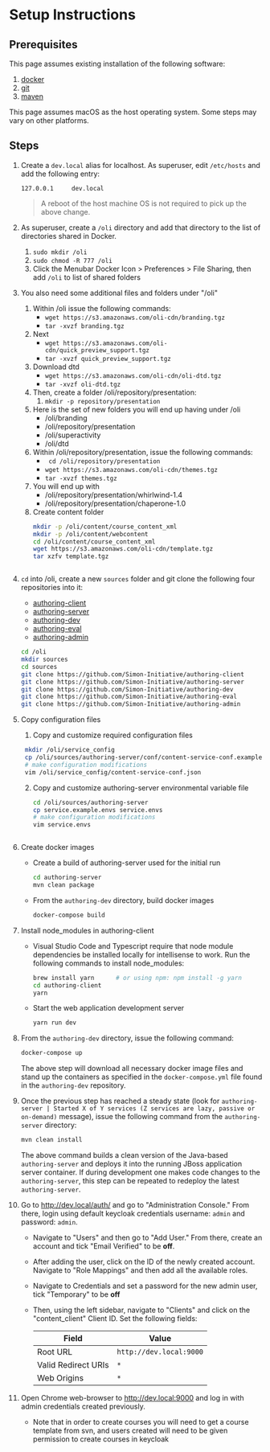 # Setup Instructions

## Prerequisites

This page assumes existing installation of the following software:

1. [docker](https://www.docker.com/docker-mac)
1. [git](https://www.atlassian.com/git/tutorials/install-git)
1. [maven](https://www.mkyong.com/maven/install-maven-on-mac-osx)

This page assumes macOS as the host operating system.  Some steps may vary on other platforms.

## Steps

1. Create a `dev.local` alias for localhost.  As superuser, edit `/etc/hosts`
and add the following entry:

    ```text
    127.0.0.1     dev.local
    ```
  
    > A reboot of the host machine OS is not required to pick up the above change.

1. As superuser, create a `/oli` directory and add that directory to the list
of directories shared in Docker.

    1. ```sudo mkdir /oli```
    1. ```sudo chmod -R 777 /oli```
    1. Click the Menubar Docker Icon > Preferences > File Sharing, then add ```/oli``` to list of shared folders

1. You also need some additional files and folders under "/oli"
    1. Within /oli issue the following commands:
        * ```wget https://s3.amazonaws.com/oli-cdn/branding.tgz```
        * ```tar -xvzf branding.tgz```
    2. Next 
        * ```wget https://s3.amazonaws.com/oli-cdn/quick_preview_support.tgz```
        * ```tar -xvzf quick_preview_support.tgz```
    3. Download dtd
        * ```wget https://s3.amazonaws.com/oli-cdn/oli-dtd.tgz```
        * ```tar -xvzf oli-dtd.tgz```
    3. Then, create a folder /oli/repository/presentation:
        1. ```mkdir -p repository/presentation```
    4. Here is the set of new folders you will end up having under /oli
        * /oli/branding
        * /oli/repository/presentation
        * /oli/superactivity
        * /oli/dtd
    5. Within /oli/repository/presentation, issue the following commands:
        * ``` cd /oli/repository/presentation```
        * ```wget https://s3.amazonaws.com/oli-cdn/themes.tgz```
        * ```tar -xvzf themes.tgz```
    6. You will end up with
        * /oli/repository/presentation/whirlwind-1.4
        * /oli/repository/presentation/chaperone-1.0
    7. Create content folder
       ```sh
       mkdir -p /oli/content/course_content_xml
       mkdir -p /oli/content/webcontent
       cd /oli/content/course_content_xml
       wget https://s3.amazonaws.com/oli-cdn/template.tgz
       tar xzfv template.tgz
      ```

1. `cd` into /oli, create a new `sources` folder and git clone the following four repositories into it:
    * [authoring-client](https://github.com/Simon-Initiative/authoring-client)
    * [authoring-server](https://github.com/Simon-Initiative/authoring-server)
    * [authoring-dev](https://github.com/Simon-Initiative/authoring-dev)
    * [authoring-eval](https://github.com/Simon-Initiative/authoring-eval)
    * [authoring-admin](https://github.com/Simon-Initiative/authoring-admin)

    ```sh
    cd /oli
    mkdir sources
    cd sources
    git clone https://github.com/Simon-Initiative/authoring-client
    git clone https://github.com/Simon-Initiative/authoring-server
    git clone https://github.com/Simon-Initiative/authoring-dev
    git clone https://github.com/Simon-Initiative/authoring-eval
    git clone https://github.com/Simon-Initiative/authoring-admin
    ```

1. Copy configuration files
    1. Copy and customize required configuration files
      ```sh
       mkdir /oli/service_config
       cp /oli/sources/authoring-server/conf/content-service-conf.example.json /oli/service_config/content-service-conf.json
       # make configuration modifications
       vim /oli/service_config/content-service-conf.json
      ```
    2. Copy and customize authoring-server environmental variable file
       ```sh
       cd /oli/sources/authoring-server
       cp service.example.envs service.envs
       # make configuration modifications
       vim service.envs
      ```
1. Create docker images
    * Create a build of authoring-server used for the initial run

      ```sh
      cd authoring-server
      mvn clean package
      ```

    * From the `authoring-dev` directory, build docker images

      ```sh
      docker-compose build
      ```

1. Install node_modules in authoring-client
    * Visual Studio Code and Typescript require that node module dependencies be installed locally for intellisense to work. Run the following commands to install node_modules:

      ```sh
      brew install yarn      # or using npm: npm install -g yarn
      cd authoring-client
      yarn
      ```

    * Start the web application development server

      ```sh
      yarn run dev
      ```

1. From the `authoring-dev` directory, issue the following command:

    ```sh
    docker-compose up
    ```

    The above step will download all necessary docker image files and stand up the containers as
    specified in the `docker-compose.yml` file found in the `authoring-dev` repository.

1. Once the previous step has reached a steady state (look for `authoring-server | Started X of Y services (Z services are lazy, passive or on-demand)` message), issue the following command from the `authoring-server` directory:

    ```sh
    mvn clean install
    ```

    The above command builds a clean version of the Java-based `authoring-server` and deploys it into the running JBoss application server container. If during development one makes code changes to the `authoring-server`, this step can be repeated to redeploy the latest `authoring-server`.

1. Go to <http://dev.local/auth/> and go to "Administration Console." From there, login using default keycloak credentials username: `admin` and password: `admin`.
    * Navigate to "Users" and then go to "Add User." From there, create an account and tick "Email Verified" to be **off**.
    * After adding the user, click on the ID of the newly created account. Navigate to "Role Mappings" and then add all the available roles.
    * Navigate to Credentials and set a password for the new admin user, tick "Temporary" to be **off**
    * Then, using the left sidebar, navigate to "Clients" and click on the "content_client" Client ID. Set the following fields:

      | Field | Value |
      | ---- | ----- |
      | Root URL | `http://dev.local:9000` |
      | Valid Redirect URIs | `*` |
      | Web Origins  | `*` |

1. Open Chrome web-browser to <http://dev.local:9000> and log in with admin credentials created previously.
    * Note that in order to create courses you will need to get a course template from svn, and users created will need to be given permission to create courses in keycloak

      
